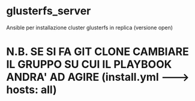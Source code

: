 # glusterfs_server
Ansible per installazione cluster glusterfs in replica (versione open)

# N.B. SE SI FA GIT CLONE CAMBIARE IL GRUPPO SU CUI IL PLAYBOOK ANDRA' AD AGIRE (install.yml ---> hosts: all)
